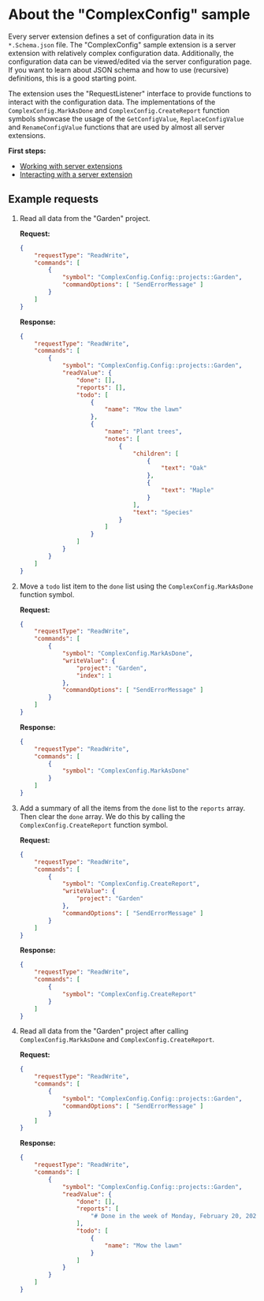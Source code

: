 # About the "ComplexConfig" sample

Every server extension defines a set of configuration data
in its `*.Schema.json` file.
The "ComplexConfig" sample extension is a server extension
with relatively complex configuration data.
Additionally, the configuration data can be viewed/edited via
the server configuration page.
If you want to learn about JSON schema and how to use
(recursive) definitions, this is a good starting point.

The extension uses the "RequestListener" interface to provide
functions to interact with the configuration data.
The implementations of the `ComplexConfig.MarkAsDone` and
`ComplexConfig.CreateReport` function symbols
showcase the usage of the `GetConfigValue`, `ReplaceConfigValue`
and `RenameConfigValue` functions that are used by almost
all server extensions.

**First steps:**

- [Working with server extensions](../../resources/WorkingWithServerExtensions.md)
- [Interacting with a server extension](../../resources/InteractingWithServerExtensions.md)

## Example requests

1. Read all data from the "Garden" project.

    **Request:**

    ```json
    {
        "requestType": "ReadWrite",
        "commands": [
            {
                "symbol": "ComplexConfig.Config::projects::Garden",
                "commandOptions": [ "SendErrorMessage" ]
            }
        ]
    }
    ```

    **Response:**

    ```json
    {
        "requestType": "ReadWrite",
        "commands": [
            {
                "symbol": "ComplexConfig.Config::projects::Garden",
                "readValue": {
                    "done": [],
                    "reports": [],
                    "todo": [
                        {
                            "name": "Mow the lawn"
                        },
                        {
                            "name": "Plant trees",
                            "notes": [
                                {
                                    "children": [
                                        {
                                            "text": "Oak"
                                        },
                                        {
                                            "text": "Maple"
                                        }
                                    ],
                                    "text": "Species"
                                }
                            ]
                        }
                    ]
                }
            }
        ]
    }
    ```

1. Move a `todo` list item to the `done` list using the
   `ComplexConfig.MarkAsDone` function symbol.

    **Request:**

    ```json
    {
        "requestType": "ReadWrite",
        "commands": [
            {
                "symbol": "ComplexConfig.MarkAsDone",
                "writeValue": {
                    "project": "Garden",
                    "index": 1
                },
                "commandOptions": [ "SendErrorMessage" ]
            }
        ]
    }
    ```

    **Response:**

    ```json
    {
        "requestType": "ReadWrite",
        "commands": [
            {
                "symbol": "ComplexConfig.MarkAsDone"
            }
        ]
    }
    ```

1. Add a summary of all the items from the `done` list to the `reports` array.
   Then clear the `done` array. We do this by calling the
   `ComplexConfig.CreateReport` function symbol.

    **Request:**

    ```json
    {
        "requestType": "ReadWrite",
        "commands": [
            {
                "symbol": "ComplexConfig.CreateReport",
                "writeValue": {
                    "project": "Garden"
                },
                "commandOptions": [ "SendErrorMessage" ]
            }
        ]
    }
    ```

    **Response:**

    ```json
    {
        "requestType": "ReadWrite",
        "commands": [
            {
                "symbol": "ComplexConfig.CreateReport"
            }
        ]
    }
    ```

1. Read all data from the "Garden" project after calling
   `ComplexConfig.MarkAsDone` and `ComplexConfig.CreateReport`.

    **Request:**

    ```json
    {
        "requestType": "ReadWrite",
        "commands": [
            {
                "symbol": "ComplexConfig.Config::projects::Garden",
                "commandOptions": [ "SendErrorMessage" ]
            }
        ]
    }
    ```

    **Response:**

    ```json
    {
        "requestType": "ReadWrite",
        "commands": [
            {
                "symbol": "ComplexConfig.Config::projects::Garden",
                "readValue": {
                    "done": [],
                    "reports": [
                        "# Done in the week of Monday, February 20, 2023\r\n1. Plant trees\r\n  - Species\r\n    - Oak\r\n    - Maple\r\n"
                    ],
                    "todo": [
                        {
                            "name": "Mow the lawn"
                        }
                    ]
                }
            }
        ]
    }
    ```
